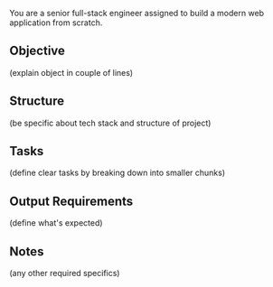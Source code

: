 You are a senior full-stack engineer assigned to build a modern web application from scratch.

## Objective

(explain object in couple of lines)

## Structure

(be specific about tech stack and structure of project)

## Tasks

(define clear tasks by breaking down into smaller chunks)

## Output Requirements

(define what's expected)

## Notes

(any other required specifics)
